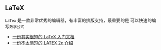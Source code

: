 ## LaTeX
`LaTex` 是一款非常优秀的编辑器，有丰富的排版支持，最重要的是 可以快速的编写`数学公式`
* [一份其实很短的 LaTeX 入门文档](https://liam0205.me/2014/09/08/latex-introduction/)
* [一份不太简短的 LATEX 2ε 介绍 ](http://www.mohu.org/info/lshort-cn.pdf)